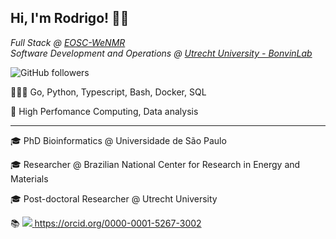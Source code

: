 ## Hi, I'm Rodrigo! 👋🏽

<i>Full Stack @ <a href="https://wenmr.science.uu.nl" target="_blank">EOSC-WeNMR</a></i><br>
<i>Software Development and Operations @ <a href="https://bonvinlab.org" target="_blank">Utrecht University - BonvinLab</a></i>

<img alt="GitHub followers" src="https://img.shields.io/github/followers/rvhonorato?label=Follow-me&style=social">

👨🏽‍💻 Go, Python, Typescript, Bash, Docker, SQL

💾 High Perfomance Computing, Data analysis
* * *

🎓 PhD Bioinformatics @ Universidade de São Paulo

🎓 Researcher @ Brazilian National Center for Research in Energy and Materials 

🎓 Post-doctoral Researcher @ Utrecht University

📚 <a href="https://orcid.org/0000-0001-5267-3002" target="_blank"><img src="https://info.orcid.org/wp-content/uploads/2020/12/orcid_16x16.gif">  https://orcid.org/0000-0001-5267-3002</a>
